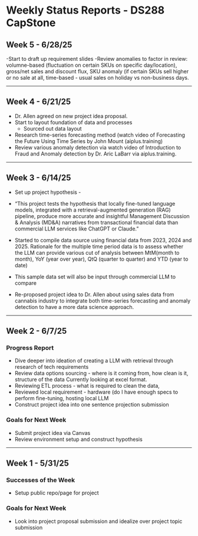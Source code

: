 # Weekly Status Reports - DS288 CapStone

## Week 5 - 6/28/25

-Start to draft up requirement slides
-Review anomalies to factor in review: volumne-based (fluctuation on certain SKUs on specific day/location), gross/net sales and discount flux, SKU anomaly (if certain SKUs sell higher or no sale at all, time-based - usual sales on holiday vs non-business days.

-----------------------------------------------------------------------------------
## Week 4 - 6/21/25

- Dr. Allen agreed on new project idea proposal.
- Start to layout foundation of data and processes
  - Sourced out data layout
- Research time-series forecasting method (watch video of Forecasting the Future Using Time Series by John Mount (aiplus.training)
- Review various anomaly detection via watch video of Introduction to Fraud and Anomaly detection by Dr. Aric LaBarr via aiplus.training.
-----------------------------------------------------------------------------------
## Week 3 - 6/14/25

- Set up project hypothesis -
- “This project tests the hypothesis that locally fine-tuned language models, integrated with a retrieval-augmented generation (RAG) pipeline, produce more accurate and insightful Management Discussion & Analysis (MD&A) narratives from transactional financial data than commercial LLM services like ChatGPT or Claude.”

- Started to compile data source using financial data from 2023, 2024 and 2025.
  Rationale for the multiple time period data is to assess whether the LLM can provide various cut of analysis between MtM(month to month), YoY (year over year), QtQ (quarter to quarter) and YTD (year to date)
- This sample data set will also be input through commercial LLM to compare
- Re-proposed project idea to Dr. Allen about using sales data from cannabis industry to integrate both time-series forecasting and anomaly detection to have a more data science approach.

-----------------------------------------------------------------------------------

## Week 2 - 6/7/25

### Progress Report
- Dive deeper into ideation of creating a LLM with retrieval through research of tech requirements
- Review data options sourcing - where is it coming from, how clean is it, structure of the data
    Currently looking at excel format.
- Reviewing ETL process - what is required to clean the data, 
- Reviewed local requirement - hardware (do I have enough  specs to perform fine-tuning, hosting local LLM
- Construct project idea into one sentence projection submission

<!--### Difficulties of the Week
- [Challenges faced]   -->

### Goals for Next Week
- Submit project idea via Canvas
- Review environment setup and construct hypothesis

-----------------------------------------------------------------------------------

## Week 1 - 5/31/25

<!--### Fails of the Week
- [What didn't go as planned]-->

### Successes of the Week
- Setup public repo/page for project

<!--### Difficulties of the Week
- [Challenges faced]   -->

### Goals for Next Week
- Look into project proposal submission and idealize over project topic submission
